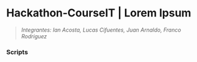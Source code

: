 # Hackathon-CourseIT | Lorem Ipsum

> _Integrantes: Ian Acosta, Lucas Cifuentes, Juan Arnaldo, Franco Rodriguez_

### Scripts
